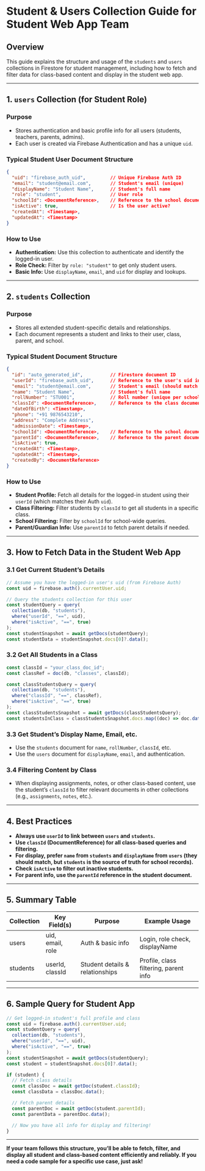 # Student & Users Collection Guide for Student Web App Team

## Overview

This guide explains the structure and usage of the `students` and `users` collections in Firestore for student management, including how to fetch and filter data for class-based content and display in the student web app.

---

## 1. `users` Collection (for Student Role)

### Purpose

- Stores authentication and basic profile info for all users (students, teachers, parents, admins).
- Each user is created via Firebase Authentication and has a unique `uid`.

### Typical Student User Document Structure

```json
{
  "uid": "firebase_auth_uid",         // Unique Firebase Auth ID
  "email": "student@email.com",       // Student's email (unique)
  "displayName": "Student Name",      // Student's full name
  "role": "student",                  // User role
  "schoolId": <DocumentReference>,    // Reference to the school document
  "isActive": true,                   // Is the user active?
  "createdAt": <Timestamp>,
  "updatedAt": <Timestamp>
}
```

### How to Use

- **Authentication:** Use this collection to authenticate and identify the logged-in user.
- **Role Check:** Filter by `role: "student"` to get only student users.
- **Basic Info:** Use `displayName`, `email`, and `uid` for display and lookups.

---

## 2. `students` Collection

### Purpose

- Stores all extended student-specific details and relationships.
- Each document represents a student and links to their user, class, parent, and school.

### Typical Student Document Structure

```json
{
  "id": "auto_generated_id",          // Firestore document ID
  "userId": "firebase_auth_uid",      // Reference to the user's uid in `users`
  "email": "student@email.com",       // Student's email (should match user)
  "name": "Student Name",             // Student's full name
  "rollNumber": "STU001",             // Roll number (unique per school)
  "classId": <DocumentReference>,     // Reference to the class document
  "dateOfBirth": <Timestamp>,
  "phone": "+91 9876543210",
  "address": "Complete Address",
  "admissionDate": <Timestamp>,
  "schoolId": <DocumentReference>,    // Reference to the school document
  "parentId": <DocumentReference>,    // Reference to the parent document
  "isActive": true,
  "createdAt": <Timestamp>,
  "updatedAt": <Timestamp>,
  "createdBy": <DocumentReference>
}
```

### How to Use

- **Student Profile:** Fetch all details for the logged-in student using their `userId` (which matches their Auth `uid`).
- **Class Filtering:** Filter students by `classId` to get all students in a specific class.
- **School Filtering:** Filter by `schoolId` for school-wide queries.
- **Parent/Guardian Info:** Use `parentId` to fetch parent details if needed.

---

## 3. How to Fetch Data in the Student Web App

### 3.1 Get Current Student’s Details

```js
// Assume you have the logged-in user's uid (from Firebase Auth)
const uid = firebase.auth().currentUser.uid;

// Query the students collection for this user
const studentQuery = query(
  collection(db, "students"),
  where("userId", "==", uid),
  where("isActive", "==", true)
);
const studentSnapshot = await getDocs(studentQuery);
const studentData = studentSnapshot.docs[0]?.data();
```

### 3.2 Get All Students in a Class

```js
const classId = "your_class_doc_id";
const classRef = doc(db, "classes", classId);

const classStudentsQuery = query(
  collection(db, "students"),
  where("classId", "==", classRef),
  where("isActive", "==", true)
);
const classStudentsSnapshot = await getDocs(classStudentsQuery);
const studentsInClass = classStudentsSnapshot.docs.map((doc) => doc.data());
```

### 3.3 Get Student’s Display Name, Email, etc.

- Use the `students` document for `name`, `rollNumber`, `classId`, etc.
- Use the `users` document for `displayName`, `email`, and authentication.

### 3.4 Filtering Content by Class

- When displaying assignments, notes, or other class-based content, use the student’s `classId` to filter relevant documents in other collections (e.g., `assignments`, `notes`, etc.).

---

## 4. Best Practices

- **Always use `userId` to link between `users` and `students`.**
- **Use `classId` (DocumentReference) for all class-based queries and filtering.**
- **For display, prefer `name` from `students` and `displayName` from `users` (they should match, but `students` is the source of truth for school records).**
- **Check `isActive` to filter out inactive students.**
- **For parent info, use the `parentId` reference in the student document.**

---

## 5. Summary Table

| Collection | Key Field(s)     | Purpose                         | Example Usage                         |
| ---------- | ---------------- | ------------------------------- | ------------------------------------- |
| users      | uid, email, role | Auth & basic info               | Login, role check, displayName        |
| students   | userId, classId  | Student details & relationships | Profile, class filtering, parent info |

---

## 6. Sample Query for Student App

```js
// Get logged-in student's full profile and class
const uid = firebase.auth().currentUser.uid;
const studentQuery = query(
  collection(db, "students"),
  where("userId", "==", uid),
  where("isActive", "==", true)
);
const studentSnapshot = await getDocs(studentQuery);
const student = studentSnapshot.docs[0]?.data();

if (student) {
  // Fetch class details
  const classDoc = await getDoc(student.classId);
  const classData = classDoc.data();

  // Fetch parent details
  const parentDoc = await getDoc(student.parentId);
  const parentData = parentDoc.data();

  // Now you have all info for display and filtering!
}
```

---

**If your team follows this structure, you’ll be able to fetch, filter, and display all student and class-based content efficiently and reliably. If you need a code sample for a specific use case, just ask!**
